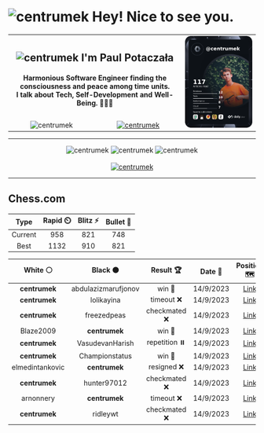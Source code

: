 <h1>
  <img
    src="https://emojis.slackmojis.com/emojis/images/1531849430/4246/blob-sunglasses.gif"
    width="30"
    alt="centrumek"
  />
  Hey! Nice to see you.
</h1>

<table>
  <tbody>
    <tr>
      <td align="center" width="70%" colspan="2">
        <h2>
          <img
            src="https://raw.githubusercontent.com/MartinHeinz/MartinHeinz/master/wave.gif"
            width="30px"
            alt="centrumek"
          />
          I'm Paul Potaczała
        </h2>
        <h4>
          Harmonious Software Engineer finding the consciousness and peace among time units.
          <br/>
          I talk about Tech, Self-Development and Well-Being. 🌿🧘🚀
        </h4>
      </td>
      <td width="30%" rowspan="2">
        <a href="https://app.daily.dev/centrumek">
          <img
            src="./devcard.png"
            alt="centrumek"
          />
        </a>
      </td>
    </tr>
    <tr align="center">
      <td>
        <img
          src="https://komarev.com/ghpvc/?username=centrumek&label=visitors&color=0e75b6&style=flat"
          alt="centrumek"
        >
      </td>
      <td>
        <a href="https://stackoverflow.com/users/14496012/centrumek">
          <img
            src="https://stackoverflow.com/users/flair/14496012.png?theme=dark"
            alt="centrumek"
          >
        </a>
      </td>
    </tr>
  </tbody>
</table>

---
<div align="center">
  <img 
    src="https://github-readme-stats.vercel.app/api?username=centrumek&show_icons=true&count_private=true&theme=darcula&hide_border=true&hide=issues,contribs&bg_color=00000000"
    alt="centrumek"
  />
  <img
    src="https://github-readme-stats.vercel.app/api/top-langs/?username=centrumek&layout=compact&hide_border=true&theme=darcula&bg_color=00000000&langs_count=6&exclude_repo=air-statistic-app"
    alt="centrumek"
  />
  <img 
    src="https://github-readme-streak-stats.herokuapp.com?user=centrumek&theme=darcula&hide_border=true&background=FFFFFF00"
    alt="centrumek"
  />
  <br/>
  <br/>
  <a href="https://www.buymeacoffee.com/centrumek">
    <img
      src="https://cdn.buymeacoffee.com/buttons/v2/default-orange.png"
      height="50"
      width="210"
      alt="centrumek"
    />
  </a>
</div>

---

## Chess.com

<div align="center">
<!--START_SECTION:chessStats-->
<!-- Automatically generated with https://github.com/Balastrong/chess-stats-action -->

| Type | Rapid ⏲️ | Blitz ⚡ | Bullet 🔫 |
|:---:|:---:|:---:|:---:|
| Current | 958 | 821 | 748 |
| Best | 1132 | 910 | 821 |

| White ⚪ | Black ⚫ | Result 🏆 | Date 📅 | Position 🗺️ | Type 🕕 |
|:---:|:---:|:---:|:---:|:---:|:---:|
| **centrumek** | abdulazizmarufjonov | win 🥇 | 14/9/2023 | <a href="http://www.ee.unb.ca/cgi-bin/tervo/fen.pl?select=4R3/p1p2pk1/7p/2P3p1/8/P5PP/8/2K1R3 b - -">Link</a> | Blitz |
| **centrumek** | lolikayina | timeout ❌ | 14/9/2023 | <a href="http://www.ee.unb.ca/cgi-bin/tervo/fen.pl?select=6k1/2p2p1p/4pBp1/4Q3/6R1/P6K/5q2/7r w - -">Link</a> | Blitz |
| **centrumek** | freezedpeas | checkmated ❌ | 14/9/2023 | <a href="http://www.ee.unb.ca/cgi-bin/tervo/fen.pl?select=r1b2rk1/ppp3bp/2p1p1p1/7P/3N4/2P5/PP3q1P/R1BQK2R w KQ -">Link</a> | Blitz |
| Blaze2009 | **centrumek** | win 🥇 | 14/9/2023 | <a href="http://www.ee.unb.ca/cgi-bin/tervo/fen.pl?select=3r3r/pk6/1p1pQ2p/2p1p1bq/3n4/2P3R1/PPK2P2/3RB3 w - -">Link</a> | Blitz |
| **centrumek** | VasudevanHarish | repetition ⏸️ | 14/9/2023 | <a href="http://www.ee.unb.ca/cgi-bin/tervo/fen.pl?select=r1b2rk1/p3npp1/p1pp3p/5P2/4P1PP/2N3q1/PPP5/R1BQ1RK1 w - -">Link</a> | Blitz |
| **centrumek** | Championstatus | win 🥇 | 14/9/2023 | <a href="http://www.ee.unb.ca/cgi-bin/tervo/fen.pl?select=2Q5/pp3r1p/5k1p/4n3/1P2P1P1/8/P4P1P/2KR3R b - g3">Link</a> | Blitz |
| elmedintankovic | **centrumek** | resigned ❌ | 14/9/2023 | <a href="http://www.ee.unb.ca/cgi-bin/tervo/fen.pl?select=rn4k1/ppp5/6p1/2p1p2p/2P1P3/1PN1B3/P1P2KPP/R2Q4 b - -">Link</a> | Blitz |
| **centrumek** | hunter97012 | checkmated ❌ | 14/9/2023 | <a href="http://www.ee.unb.ca/cgi-bin/tervo/fen.pl?select=r1b1kb1r/p4ppp/1p2p3/3pN3/1nPPnPP1/3K4/PP3q1P/RNBQ1B1R w kq -">Link</a> | Blitz |
| arnonnery | **centrumek** | timeout ❌ | 14/9/2023 | <a href="http://www.ee.unb.ca/cgi-bin/tervo/fen.pl?select=4k3/5RP1/6K1/4r3/2P2PP1/8/8/8 b - -">Link</a> | Blitz |
| **centrumek** | ridleywt | checkmated ❌ | 14/9/2023 | <a href="http://www.ee.unb.ca/cgi-bin/tervo/fen.pl?select=2kr1b1r/ppp3pp/3p4/6P1/5P1P/2N3n1/PPP2R2/R1BQ2Kq w - -">Link</a> | Blitz |

<!--END_SECTION:chessStats-->
</div>
<!--
**centrumek/centrumek** is a ✨ _special_ ✨ repository because its `README.md` (this file) appears on your GitHub profile.

Here are some ideas to get you started:

- 🔭 I’m currently working on ...
- 🌱 I’m currently learning ...
- 👯 I’m looking to collaborate on ...
- 🤔 I’m looking for help with ...
- 💬 Ask me about ...
- 📫 How to reach me: ...
- 😄 Pronouns: ...
- ⚡ Fun fact: ...
-->
